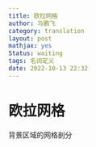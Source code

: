 ```yaml
---
title: 欧拉网格
author: 马鹏飞
category: translation
layout: post
mathjax: yes
Status: waiting
tags: 名词定义
date: 2022-10-13 22:32
---
```

# 欧拉网格

背景区域的网格剖分